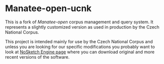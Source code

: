 Manatee-open-ucnk
=================

This is a fork of *Manatee-open* corpus management and query system.
It represents a slightly customized version as used in production 
by the Czech National Corpus. 

This project is intended mainly for use by the Czech National Corpus and 
unless you are looking for our specific modifications you probably want
to look at [NoSketch Engine page](http://nlp.fi.muni.cz/trac/noske) where
you can download original and more recent versions of the software.
